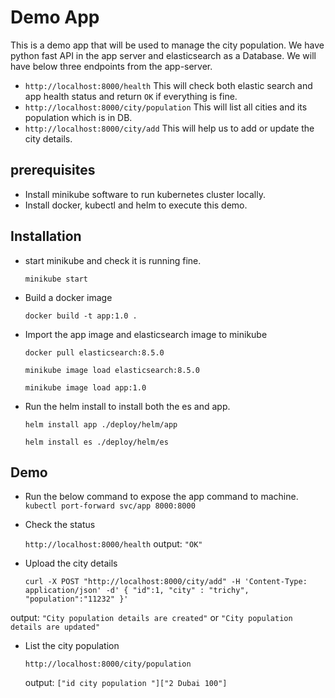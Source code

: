 # Demo App

This is a demo app that will be used to manage the city population. We have python fast API in the app server and elasticsearch as a Database.
We will have below three endpoints from the app-server.

- `http://localhost:8000/health`
    This will check both elastic search and app health status and return `OK` if everything is fine.
- `http://localhost:8000/city/population`
    This will list all cities and its population which is in DB.
- `http://localhost:8000/city/add`
    This will help us to add or update the city details.

## prerequisites

- Install minikube software to run kubernetes cluster locally.
- Install docker, kubectl and helm to execute this demo.

## Installation

- start minikube and check it is running fine.

  `minikube start`

- Build a docker image

  `docker build -t app:1.0 .`

- Import the app image and elasticsearch image to minikube

  `docker pull elasticsearch:8.5.0`
  
  `minikube image load elasticsearch:8.5.0`

  `minikube image load app:1.0`

- Run the helm install to install both the es and app.

  `helm install app ./deploy/helm/app`

  `helm install es ./deploy/helm/es`

## Demo

- Run the below command to expose the app command to machine.
  `kubectl port-forward svc/app 8000:8000`

- Check the status

  `http://localhost:8000/health`
   output: `"OK"`

- Upload the city details

  `curl -X POST "http://localhost:8000/city/add" -H 'Content-Type: application/json' -d'
 {
 "id":1,
 "city" : "trichy",
 "population":"11232"
 }'`

 output: `"City population details are created"` or
         `"City population details are updated"`

- List the city population

  `http://localhost:8000/city/population`

   output: `["id city population "]["2 Dubai 100"]`
